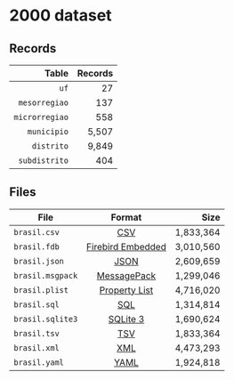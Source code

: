 # 2000 dataset

## Records

|          Table | Records |
| --------------:| -------:|
|           `uf` |      27 |
|  `mesorregiao` |     137 |
| `microrregiao` |     558 |
|    `municipio` |   5,507 |
|     `distrito` |   9,849 |
|  `subdistrito` |     404 |

## Files

| File             | Format                                                                                 |      Size |
| ---------------- |:--------------------------------------------------------------------------------------:| ---------:|
| `brasil.csv`     | [CSV](https://en.wikipedia.org/wiki/Comma-separated_values)                            | 1,833,364 |
| `brasil.fdb`     | [Firebird Embedded](https://en.wikipedia.org/wiki/Embedded_database#Firebird_Embedded) | 3,010,560 |
| `brasil.json`    | [JSON](https://en.wikipedia.org/wiki/JSON)                                             | 2,609,659 |
| `brasil.msgpack` | [MessagePack](https://en.wikipedia.org/wiki/MessagePack)                               | 1,299,046 |
| `brasil.plist`   | [Property List](https://en.wikipedia.org/wiki/Property_list)                           | 4,716,020 |
| `brasil.sql`     | [SQL](https://en.wikipedia.org/wiki/SQL)                                               | 1,314,814 |
| `brasil.sqlite3` | [SQLite 3](https://en.wikipedia.org/wiki/SQLite)                                       | 1,690,624 |
| `brasil.tsv`     | [TSV](https://en.wikipedia.org/wiki/Tab-separated_values)                              | 1,833,364 |
| `brasil.xml`     | [XML](https://en.wikipedia.org/wiki/XML)                                               | 4,473,293 |
| `brasil.yaml`    | [YAML](https://en.wikipedia.org/wiki/YAML)                                             | 1,924,818 |
